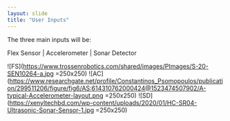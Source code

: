 ```yaml
---
layout: slide
title: "User Inputs"
---
```

The three main inputs will be:

Flex Sensor   |   Accelerometer   |   Sonar Detector

![FS](https://www.trossenrobotics.com/shared/images/PImages/S-20-SEN10264-a.jpg =250x250)    ![AC](https://www.researchgate.net/profile/Constantinos_Psomopoulos/publication/299511206/figure/fig6/AS:614310762000424@1523474507902/A-typical-Accelerometer-layout.png =250x250)    ![SD](https://xenyltechbd.com/wp-content/uploads/2020/01/HC-SR04-Ultrasonic-Sonar-Sensor-1.jpg =250x250)

